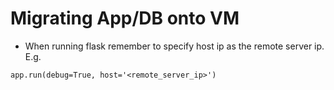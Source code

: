 # Migrating App/DB onto VM 

- When running flask remember to specify host ip as the remote server ip.
E.g.

`app.run(debug=True, host='<remote_server_ip>')`
